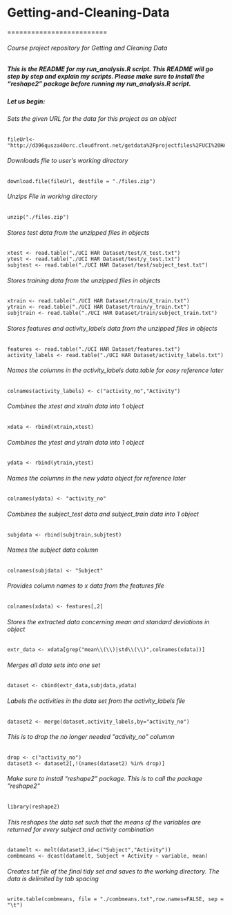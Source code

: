 # Getting-and-Cleaning-Data
=========================

###### Course project repository for Getting and Cleaning Data


##### This is the README for my run_analysis.R script. This README will go step by step and explain my scripts. Please make sure to install the “reshape2” package before running my run_analysis.R script.


  
##### Let us begin:

  
###### Sets the given URL for the data for this project as an object

```
fileUrl<-"http://d396qusza40orc.cloudfront.net/getdata%2Fprojectfiles%2FUCI%20HAR%20Dataset.zip"
```
  
###### Downloads file to user's working directory
```
download.file(fileUrl, destfile = "./files.zip")
```
  
###### Unzips File in working directory
```
unzip("./files.zip")
```
  
###### Stores test data from the unzipped files in objects
```
xtest <- read.table("./UCI HAR Dataset/test/X_test.txt")  
ytest <- read.table("./UCI HAR Dataset/test/y_test.txt")  
subjtest <- read.table("./UCI HAR Dataset/test/subject_test.txt")
```  
  
###### Stores training data from the unzipped files in objects
```
xtrain <- read.table("./UCI HAR Dataset/train/X_train.txt")  
ytrain <- read.table("./UCI HAR Dataset/train/y_train.txt")  
subjtrain <- read.table("./UCI HAR Dataset/train/subject_train.txt")  
```
  
###### Stores features and activity_labels data from the unzipped files in objects
```
features <- read.table("./UCI HAR Dataset/features.txt")  
activity_labels <- read.table("./UCI HAR Dataset/activity_labels.txt") 
``` 
  
###### Names the columns in the activity_labels data.table for easy reference later
```
colnames(activity_labels) <- c("activity_no","Activity")  
```
  
###### Combines the xtest and xtrain data into 1 object
```
xdata <- rbind(xtrain,xtest)  
```
  
###### Combines the ytest and ytrain data into 1 object
```
ydata <- rbind(ytrain,ytest)  
```
  
###### Names the columns in the new ydata object for reference later
```
colnames(ydata) <- "activity_no"  
```
  
###### Combines the subject_test data and subject_train data into 1 object
```
subjdata <- rbind(subjtrain,subjtest)  
```
  
###### Names the subject data column
```
colnames(subjdata) <- "Subject"  
```
  
###### Provides column names to x data from the features file
```
colnames(xdata) <- features[,2]  
```
  
###### Stores the extracted data concerning mean and standard deviations in object
```
extr_data <- xdata[grep("mean\\(\\)|std\\(\\)",colnames(xdata))]  
```
  
###### Merges all data sets into one set
```
dataset <- cbind(extr_data,subjdata,ydata)  
```
  
###### Labels the activities in the data set from the activity_labels file
```
dataset2 <- merge(dataset,activity_labels,by="activity_no")  
```
  
###### This is to drop the no longer needed "activity_no" columnn
```
drop <- c("activity_no")  
dataset3 <- dataset2[,!(names(dataset2) %in% drop)]  
```
  
###### Make sure to install “reshape2” package. This is to call the package "reshape2" 
```
library(reshape2)  
```
  
###### This reshapes the data set such that the means of the variables are returned for every subject and activity combination  
```
datamelt <- melt(dataset3,id=c("Subject","Activity"))  
combmeans <- dcast(datamelt, Subject + Activity ~ variable, mean)  
```
  
###### Creates txt file of the final tidy set and saves to the working directory. The data is delimited by tab spacing
```
write.table(combmeans, file = "./combmeans.txt",row.names=FALSE, sep = "\t")  
```
  
